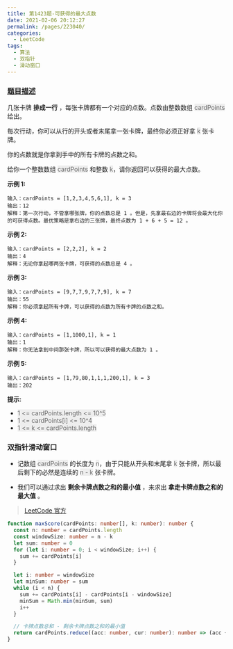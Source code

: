 ```yaml
---
title: 第1423题-可获得的最大点数
date: 2021-02-06 20:12:27
permalink: /pages/223040/
categories:
  - LeetCode
tags:
  - 算法
  - 双指针
  - 滑动窗口
---
```


### [题目描述](https://leetcode-cn.com/problems/maximum-points-you-can-obtain-from-cards/)

几张卡牌 **排成一行** ，每张卡牌都有一个对应的点数。点数由整数数组 <span style="background: #eee; color: #666;">cardPoints</span> 给出。

每次行动，你可以从行的开头或者末尾拿一张卡牌，最终你必须正好拿 <span style="background: #eee; color: #666;">k</span> 张卡牌。

你的点数就是你拿到手中的所有卡牌的点数之和。

给你一个整数数组 <span style="background: #eee; color: #666;">cardPoints</span> 和整数 <span style="background: #eee; color: #666;">k</span>，请你返回可以获得的最大点数。

<!-- more -->

**示例 1:**

```
输入：cardPoints = [1,2,3,4,5,6,1], k = 3
输出：12
解释：第一次行动，不管拿哪张牌，你的点数总是 1 。但是，先拿最右边的卡牌将会最大化你的可获得点数。最优策略是拿右边的三张牌，最终点数为 1 + 6 + 5 = 12 。
```

**示例 2:**

```
输入：cardPoints = [2,2,2], k = 2
输出：4
解释：无论你拿起哪两张卡牌，可获得的点数总是 4 。
```

**示例 3:**

```
输入：cardPoints = [9,7,7,9,7,7,9], k = 7
输出：55
解释：你必须拿起所有卡牌，可以获得的点数为所有卡牌的点数之和。
```

**示例 4:**

```
输入：cardPoints = [1,1000,1], k = 1
输出：1
解释：你无法拿到中间那张卡牌，所以可以获得的最大点数为 1 。
```

**示例 5:**

```
输入：cardPoints = [1,79,80,1,1,1,200,1], k = 3
输出：202
```

**提示:**

- <span style="background: #eee; color: #666;">1 <= cardPoints.length <= 10^5</span>
- <span style="background: #eee; color: #666;">1 <= cardPoints[i] <= 10^4</span>
- <span style="background: #eee; color: #666;">1 <= k <= cardPoints.length</span>

### 双指针滑动窗口

- 记数组 <span style="background: #eee; color: #666;">cardPoints</span> 的长度为 <span style="background: #eee; color: #666;">n</span>，由于只能从开头和末尾拿 <span style="background: #eee; color: #666;">k</span> 张卡牌，所以最后剩下的必然是连续的 <span style="background: #eee; color: #666;">n - k</span> 张卡牌。

- 我们可以通过求出 **剩余卡牌点数之和的最小值** ，来求出 **拿走卡牌点数之和的最大值** 。

> [LeetCode 官方](https://leetcode-cn.com/problems/maximum-points-you-can-obtain-from-cards/solution/ke-huo-de-de-zui-da-dian-shu-by-leetcode-7je9/)

```TypeScript
function maxScore(cardPoints: number[], k: number): number {
  const n: number = cardPoints.length
  const windowSize: number = n - k
  let sum: number = 0
  for (let i: number = 0; i < windowSize; i++) {
    sum += cardPoints[i]
  }

  let i: number = windowSize
  let minSum: number = sum
  while (i < n) {
    sum += cardPoints[i] - cardPoints[i - windowSize]
    minSum = Math.min(minSum, sum)
    i++
  }

  // 卡牌点数总和 - 剩余卡牌点数之和的最小值
  return cardPoints.reduce((acc: number, cur: number): number => (acc += cur), 0) - minSum
}
```
